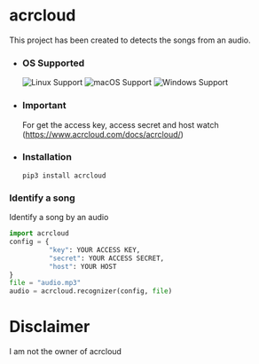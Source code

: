 # acrcloud
This project has been created to detects the songs from an audio.
* ### OS Supported ###
    ![Linux Support](https://img.shields.io/badge/Linux-Support-brightgreen.svg)
    ![macOS Support](https://img.shields.io/badge/macOS-Support-brightgreen.svg)
    ![Windows Support](https://img.shields.io/badge/Windows-Support-brightgreen.svg)
* ### Important ###
    For get the access key, access secret and host watch (https://www.acrcloud.com/docs/acrcloud/)    
* ### Installation ###
      pip3 install acrcloud
### Identify a song
Identify a song by an audio
```python
import acrcloud
config = {
          "key": YOUR ACCESS KEY,
          "secret": YOUR ACCESS SECRET,
          "host": YOUR HOST
}
file = "audio.mp3"
audio = acrcloud.recognizer(config, file)
```
# Disclaimer
I am not the owner of acrcloud
